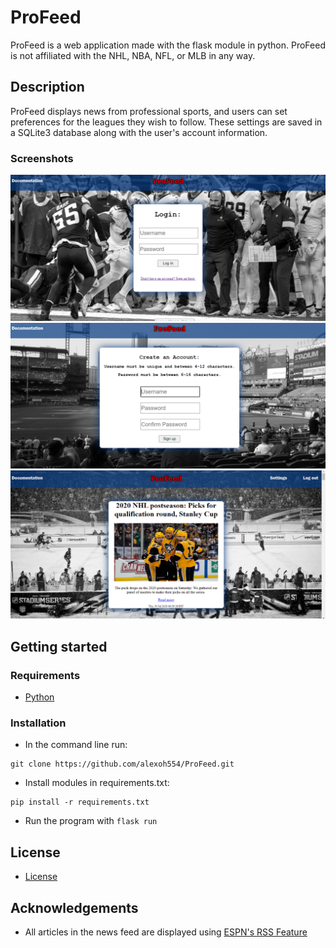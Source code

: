 # ProFeed
ProFeed is a web application made with the flask module in python. ProFeed is not affiliated with the NHL, NBA, NFL, or MLB in any way.

## Description
ProFeed displays news from professional sports, and users can set preferences for the leagues they wish to follow. These settings are saved in a SQLite3 database along with the user's account information.

### Screenshots
![Screenshot](/screenshots/login.png?raw=true)
![Screenshot](/screenshots/signup.png?raw=true)
![Screenshot](/screenshots/feed.png?raw=true)

## Getting started
### Requirements
* [Python](https://www.python.org/)

### Installation
* In the command line run:
```
git clone https://github.com/alexoh554/ProFeed.git
```

* Install modules in requirements.txt:
```
pip install -r requirements.txt
```

* Run the program with `flask run`

## License
* [License](LICENSE.md)

## Acknowledgements
* All articles in the news feed are displayed using [ESPN's RSS Feature](https://www.espn.com/espn/news/story?page=rssinfo)
